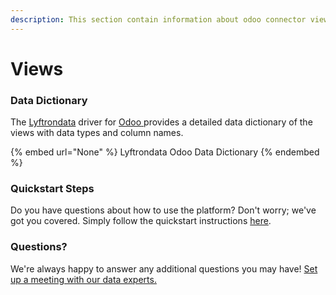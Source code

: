```yaml
---
description: This section contain information about odoo connector views information
---
```


# Views

### Data Dictionary

The [Lyftrondata](https://www.lyftrondata.com/) driver for [Odoo](https://www.lyftrondata.com/integration/finance-analytics/odoo//)[ ](https://www.lyftrondata.com/integration/odoo/)provides a detailed data dictionary of the views with data types and column names.

{% embed url="None" %}
Lyftrondata Odoo Data Dictionary
{% endembed %}

### Quickstart Steps

Do you have questions about how to use the platform? Don't worry; we've got you covered. Simply follow the quickstart instructions [here](../README.md).

### Questions? <a href="#questions" id="questions"></a>

We're always happy to answer any additional questions you may have! [Set up a meeting with our data experts.](https://www.lyftrondata.com/book-a-meeting/)


